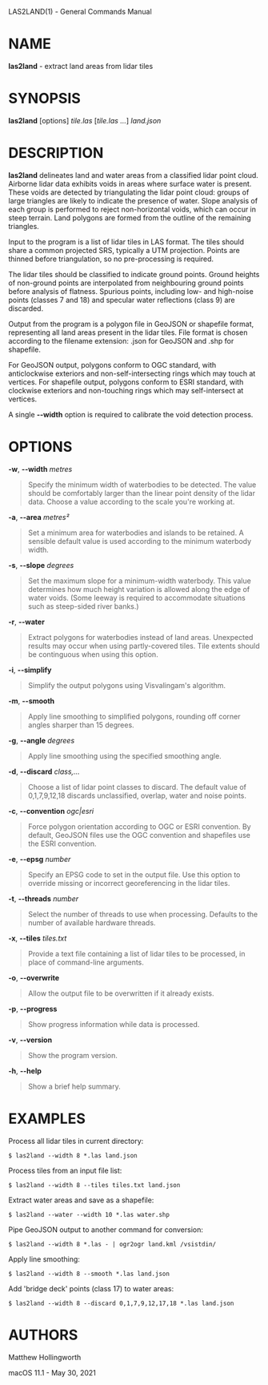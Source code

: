 LAS2LAND(1) - General Commands Manual

# NAME

**las2land** - extract land areas from lidar tiles

# SYNOPSIS

**las2land**
\[options]
*tile.las*
\[*tile.las&nbsp;...*]
*land.json*

# DESCRIPTION

**las2land**
delineates land and water areas from a classified lidar point cloud.
Airborne lidar data exhibits voids in areas where surface water is present.
These voids are detected by triangulating the lidar point cloud: groups of large triangles are likely to indicate the presence of water.
Slope analysis of each group is performed to reject non-horizontal voids, which can occur in steep terrain.
Land polygons are formed from the outline of the remaining triangles.

Input to the program is a list of lidar tiles in LAS format.
The tiles should share a common projected SRS, typically a UTM projection.
Points are thinned before triangulation, so no pre-processing is required.

The lidar tiles should be classified to indicate ground points.
Ground heights of non-ground points are interpolated from neighbouring ground points before analysis of flatness.
Spurious points, including low- and high-noise points
(classes 7 and 18)
and specular water reflections
(class 9)
are discarded.

Output from the program is a polygon file in GeoJSON or shapefile format, representing all land areas present in the lidar tiles.
File format is chosen according to the filename extension: .json for GeoJSON and .shp for shapefile.

For GeoJSON output, polygons conform to OGC standard, with anticlockwise exteriors and non-self-intersecting rings which may touch at vertices.
For shapefile output, polygons conform to ESRI standard, with clockwise exteriors and non-touching rings which may self-intersect at vertices.

A single
**--width**
option is required to calibrate the void detection process.

# OPTIONS

**-w**, **--width** *metres*

> Specify the minimum width of waterbodies to be detected.
> The value should be comfortably larger than the linear point density of the lidar data.
> Choose a value according to the scale you're working at.

**-a**, **--area** *metres&#178;*

> Set a minimum area for waterbodies and islands to be retained.
> A sensible default value is used according to the minimum waterbody width.

**-s**, **--slope** *degrees*

> Set the maximum slope for a minimum-width waterbody.
> This value determines how much height variation is allowed along the edge of water voids.
> (Some leeway is required to accommodate situations such as steep-sided river banks.)

**-r**, **--water**

> Extract polygons for waterbodies instead of land areas.
> Unexpected results may occur when using partly-covered tiles.
> Tile extents should be continguous when using this option.

**-i**, **--simplify**

> Simplify the output polygons using Visvalingam's algorithm.

**-m**, **--smooth**

> Apply line smoothing to simplified polygons, rounding off corner angles sharper than 15 degrees.

**-g**, **--angle** *degrees*

> Apply line smoothing using the specified smoothing angle.

**-d**, **--discard** *class,...*

> Choose a list of lidar point classes to discard.
> The default value of 0,1,7,9,12,18 discards unclassified, overlap, water and noise points.

**-c**, **--convention** *ogc|esri*

> Force polygon orientation according to OGC or ESRI convention.
> By default, GeoJSON files use the OGC convention and shapefiles use the ESRI convention.

**-e**, **--epsg** *number*

> Specify an EPSG code to set in the output file.
> Use this option to override missing or incorrect georeferencing in the lidar tiles.

**-t**, **--threads** *number*

> Select the number of threads to use when processing.
> Defaults to the number of available hardware threads.

**-x**, **--tiles** *tiles.txt*

> Provide a text file containing a list of lidar tiles to be processed, in place of command-line arguments.

**-o**, **--overwrite**

> Allow the output file to be overwritten if it already exists.

**-p**, **--progress**

> Show progress information while data is processed.

**-v**, **--version**

> Show the program version.

**-h**, **--help**

> Show a brief help summary.

# EXAMPLES

Process all lidar tiles in current directory:

	$ las2land --width 8 *.las land.json

Process tiles from an input file list:

	$ las2land --width 8 --tiles tiles.txt land.json

Extract water areas and save as a shapefile:

	$ las2land --water --width 10 *.las water.shp

Pipe GeoJSON output to another command for conversion:

	$ las2land --width 8 *.las - | ogr2ogr land.kml /vsistdin/

Apply line smoothing:

	$ las2land --width 8 --smooth *.las land.json

Add 'bridge deck' points (class 17) to water areas:

	$ las2land --width 8 --discard 0,1,7,9,12,17,18 *.las land.json

# AUTHORS

Matthew Hollingworth

macOS 11.1 - May 30, 2021
